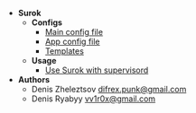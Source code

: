 - **Surok**
  - **Configs**
    - [Main config file](https://github.com/Difrex/surok/wiki/Main-config-file)
    - [App config file](https://github.com/Difrex/surok/wiki/App-config-file)
    - [Templates](https://github.com/Difrex/surok/wiki/Templates)
  - **Usage**
    - [Use Surok with supervisord](https://github.com/Difrex/surok/wiki/Use-Surok-with-supervisord)
- **Authors**
  * Denis Zheleztsov <difrex.punk@gmail.com>
  * Denis Ryabyy <vv1r0x@gmail.com>
